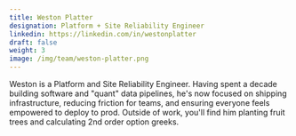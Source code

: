 ```yaml
---
title: Weston Platter
designation: Platform + Site Reliability Engineer
linkedin: https://linkedin.com/in/westonplatter
draft: false
weight: 3
image: /img/team/weston-platter.png
---
```


Weston is a Platform and Site Reliability Engineer. Having spent a decade building software and "quant" data pipelines, he's now focused on shipping infrastructure, reducing friction for teams, and ensuring everyone feels empowered to deploy to prod. Outside of work, you'll find him planting fruit trees and calculating 2nd order option greeks.